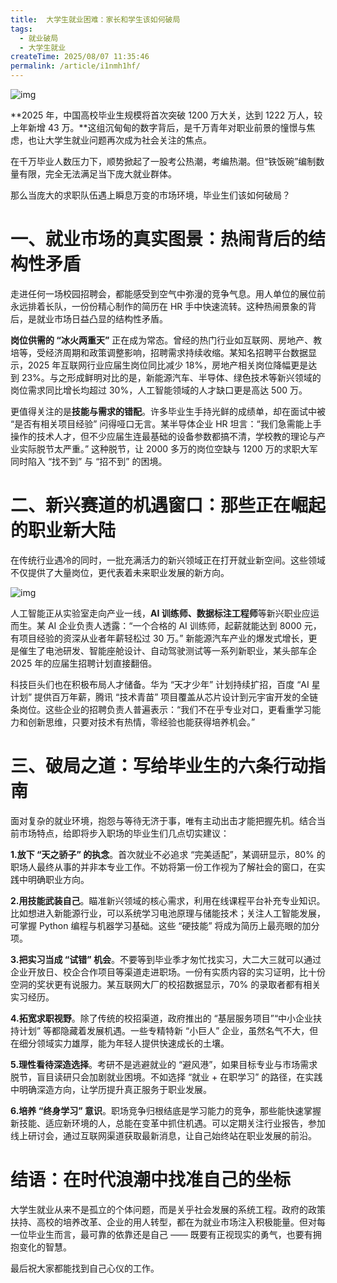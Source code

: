 ```yaml
---
title:  大学生就业困难：家长和学生该如何破局
tags:
  - 就业破局
  - 大学生就业
createTime: 2025/08/07 11:35:46
permalink: /article/i1nmh1hf/
---
```



![img](https://p3-sign.toutiaoimg.com/tos-cn-i-axegupay5k/877764eece64409d974a960e67341e29~tplv-tt-origin-web:gif.jpeg?_iz=58558&from=article.pc_detail&lk3s=953192f4&x-expires=1755742931&x-signature=WlLz%2B788SvttaqpYUpy54v1of1g%3D)



**2025 年，中国高校毕业生规模将首次突破 1200 万大关，达到 1222 万人，较上年新增 43 万。**这组沉甸甸的数字背后，是千万青年对职业前景的憧憬与焦虑，也让大学生就业问题再次成为社会关注的焦点。

在千万毕业人数压力下，顺势掀起了一股考公热潮，考编热潮。但“铁饭碗”编制数量有限，完全无法满足当下庞大就业群体。

那么当庞大的求职队伍遇上瞬息万变的市场环境，毕业生们该如何破局？

# 一、就业市场的真实图景：热闹背后的结构性矛盾

走进任何一场校园招聘会，都能感受到空气中弥漫的竞争气息。用人单位的展位前永远排着长队，一份份精心制作的简历在 HR 手中快速流转。这种热闹景象的背后，是就业市场日益凸显的结构性矛盾。

**岗位供需的 “冰火两重天”** 正在成为常态。曾经的热门行业如互联网、房地产、教培等，受经济周期和政策调整影响，招聘需求持续收缩。某知名招聘平台数据显示，2025 年互联网行业应届生岗位同比减少 18%，房地产相关岗位降幅更是达到 23%。与之形成鲜明对比的是，新能源汽车、半导体、绿色技术等新兴领域的岗位需求同比增长均超过 30%，人工智能领域的人才缺口更是高达 500 万。

更值得关注的是**技能与需求的错配**。许多毕业生手持光鲜的成绩单，却在面试中被 “是否有相关项目经验” 问得哑口无言。某半导体企业 HR 坦言：“我们急需能上手操作的技术人才，但不少应届生连最基础的设备参数都搞不清，学校教的理论与产业实际脱节太严重。” 这种脱节，让 2000 多万的岗位空缺与 1200 万的求职大军同时陷入 “找不到” 与 “招不到” 的困境。

# 二、新兴赛道的机遇窗口：那些正在崛起的职业新大陆

在传统行业遇冷的同时，一批充满活力的新兴领域正在打开就业新空间。这些领域不仅提供了大量岗位，更代表着未来职业发展的新方向。

![img](https://p3-sign.toutiaoimg.com/tos-cn-i-6w9my0ksvp/ee90c2042046487e962ca4c8983a342f~tplv-tt-origin-web:gif.jpeg?_iz=58558&from=article.pc_detail&lk3s=953192f4&x-expires=1755742931&x-signature=LCV0p%2B%2FxLSF4rssdWgjujoCfuF8%3D)



人工智能正从实验室走向产业一线，**AI 训练师、数据标注工程师**等新兴职业应运而生。某 AI 企业负责人透露：“一个合格的 AI 训练师，起薪就能达到 8000 元，有项目经验的资深从业者年薪轻松过 30 万。” 新能源汽车产业的爆发式增长，更是催生了电池研发、智能座舱设计、自动驾驶测试等一系列新职业，某头部车企 2025 年的应届生招聘计划直接翻倍。

科技巨头们也在积极布局人才储备。华为 “天才少年” 计划持续扩招，百度 “AI 星计划” 提供百万年薪，腾讯 “技术青苗” 项目覆盖从芯片设计到元宇宙开发的全链条岗位。这些企业的招聘负责人普遍表示：“我们不在乎专业对口，更看重学习能力和创新思维，只要对技术有热情，零经验也能获得培养机会。”

# 三、破局之道：写给毕业生的六条行动指南

面对复杂的就业环境，抱怨与等待无济于事，唯有主动出击才能把握先机。结合当前市场特点，给即将步入职场的毕业生们几点切实建议：

**1.放下 “天之骄子” 的执念**。首次就业不必追求 “完美适配”，某调研显示，80% 的职场人最终从事的并非本专业工作。不妨将第一份工作视为了解社会的窗口，在实践中明确职业方向。

**2.用技能武装自己**。瞄准新兴领域的核心需求，利用在线课程平台补充专业知识。比如想进入新能源行业，可以系统学习电池原理与储能技术；关注人工智能发展，可掌握 Python 编程与机器学习基础。这些 “硬技能” 将成为简历上最亮眼的加分项。

**3.把实习当成 “试错” 机会**。不要等到毕业季才匆忙找实习，大二大三就可以通过企业开放日、校企合作项目等渠道走进职场。一份有实质内容的实习证明，比十份空洞的奖状更有说服力。某互联网大厂的校招数据显示，70% 的录取者都有相关实习经历。

**4.拓宽求职视野**。除了传统的校招渠道，政府推出的 “基层服务项目”“中小企业扶持计划” 等都隐藏着发展机遇。一些专精特新 “小巨人” 企业，虽然名气不大，但在细分领域实力雄厚，能为年轻人提供快速成长的土壤。

**5.理性看待深造选择**。考研不是逃避就业的 “避风港”，如果目标专业与市场需求脱节，盲目读研只会加剧就业困境。不如选择 “就业 + 在职学习” 的路径，在实践中明确深造方向，让学历提升真正服务于职业发展。

**6.培养 “终身学习” 意识**。职场竞争归根结底是学习能力的竞争，那些能快速掌握新技能、适应新环境的人，总能在变革中抓住机遇。可以定期关注行业报告，参加线上研讨会，通过互联网渠道获取最新消息，让自己始终站在职业发展的前沿。

# 结语：在时代浪潮中找准自己的坐标

大学生就业从来不是孤立的个体问题，而是关乎社会发展的系统工程。政府的政策扶持、高校的培养改革、企业的用人转型，都在为就业市场注入积极能量。但对每一位毕业生而言，最可靠的依靠还是自己 —— 既要有正视现实的勇气，也要有拥抱变化的智慧。

最后祝大家都能找到自己心仪的工作。
